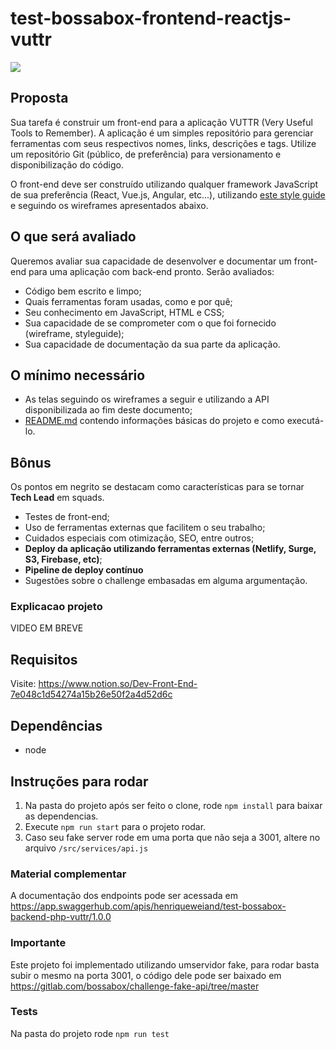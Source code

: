 # test-bossabox-frontend-reactjs-vuttr

<p><img src="https://github.com/henriqueweiand/test-bossabox-frontend-reactjs-vuttr/workflows/React%20Workflow/badge.svg"></p>

## Proposta

Sua tarefa é construir um front-end para a aplicação VUTTR (Very Useful Tools to Remember). A aplicação é um simples repositório para gerenciar ferramentas com seus respectivos nomes, links, descrições e tags. Utilize um repositório Git (público, de preferência) para versionamento e disponibilização do código.

O front-end deve ser construído utilizando qualquer framework JavaScript de sua preferência (React, Vue.js, Angular, etc...), utilizando [este style guide](https://xd.adobe.com/spec/6a82c840-1813-4b23-6919-2ac91409d104-1cb3/) e seguindo os wireframes apresentados abaixo.

## O que será avaliado

Queremos avaliar sua capacidade de desenvolver e documentar um front-end para uma aplicação com back-end pronto. Serão avaliados:

- Código bem escrito e limpo;
- Quais ferramentas foram usadas, como e por quê;
- Seu conhecimento em JavaScript, HTML e CSS;
- Sua capacidade de se comprometer com o que foi fornecido (wireframe, styleguide);
- Sua capacidade de documentação da sua parte da aplicação.

## O mínimo necessário

- As telas seguindo os wireframes a seguir e utilizando a API disponibilizada ao fim deste documento;
- [README.md](http://readme.md) contendo informações básicas do projeto e como executá-lo.

## Bônus

Os pontos em negrito se destacam como características para se tornar **Tech Lead** em squads.

- Testes de front-end;
- Uso de ferramentas externas que facilitem o seu trabalho;
- Cuidados especiais com otimização, SEO, entre outros;
- **Deploy da aplicação utilizando ferramentas externas (Netlify, Surge, S3, Firebase, etc)**;
- **Pipeline de deploy contínuo**
- Sugestões sobre o challenge embasadas em alguma argumentação.

### Explicacao projeto

VIDEO EM BREVE

## Requisitos

Visite: https://www.notion.so/Dev-Front-End-7e048c1d54274a15b26e50f2a4d52d6c

## Dependências

- node

## Instruções para rodar

1) Na pasta do projeto após ser feito o clone, rode `npm install` para baixar as dependencias.
2) Execute `npm run start` para o projeto rodar.
3) Caso seu fake server rode em uma porta que não seja a 3001, altere no arquivo `/src/services/api.js`

### Material complementar

A documentação dos endpoints pode ser acessada em https://app.swaggerhub.com/apis/henriqueweiand/test-bossabox-backend-php-vuttr/1.0.0

### Importante

Este projeto foi implementado utilizando umservidor fake, para rodar  basta subir o mesmo na porta 3001, o código dele pode ser baixado em https://gitlab.com/bossabox/challenge-fake-api/tree/master

### Tests

Na pasta do projeto rode `npm run test`
